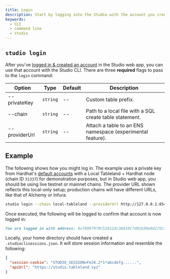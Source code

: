 ```yaml
---
title: Login
description: Start by logging into the Studio with the account you created in the Studio web app.
keywords:
  - CLI
  - command line
  - studio
---
```


## `studio login`

After you've [logged in & created an account](/studio/web/getting-started) in the Studio web app, you can use that account with the Studio CLI. There are three **required** flags to pass to the `login` command:

| Option        | Type     | Default | Description                                                |
| ------------- | -------- | ------- | ---------------------------------------------------------- |
| --privateKey  | `string` | --      | Custom table prefix.                                       |
| --chain       | `string` | --      | Path to a local file with a SQL create table statement.    |
| --providerUrl | `string` | --      | Attach a table to an ENS namespace (experimental feature). |

## Example

The following shows how you might log in. The example uses a private key from Hardhat's [default accounts](https://hardhat.org/hardhat-network/#default-accounts) with a Local Tableland + Hardhat node (chain ID `31337`) for demonstration purposes, but in Studio web app, you should be using live testnet or mainnet chains. The provider URL shown reflects this local-only setup; production chains will have different URLs, like that of Alchemy or Infura.

```bash
studio login --chain local-tableland --providerUrl http://127.0.0.1:8545 --privateKey 59c6995e998f97a5a0044966f0945389dc9e86dae88c7a8412f4603b6b78690d
```

Once executed, the following will be logged to confirm that account is now logged in:

```md
You are logged in with address: 0x70997970C51812dc3A010C7d01b50e0d17dc79C8
```

Locally, your home directory should have created a `.studioclisessions.json`. It will store session information and resemble the following:

```json
{
  "session-cookie": "STUDIO_SESSION=Fe26.2*1*abcdefg......",
  "apiUrl": "https://studio.tableland.xyz"
}
```
